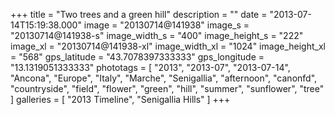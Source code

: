 +++
title = "Two trees and a green hill"
description = ""
date = "2013-07-14T15:19:38.000"
image = "20130714@141938"
image_s = "20130714@141938-s"
image_width_s = "400"
image_height_s = "222"
image_xl = "20130714@141938-xl"
image_width_xl = "1024"
image_height_xl = "568"
gps_latitude = "43.7078397333333"
gps_longitude = "13.1319051333333"
phototags = [ "2013", "2013-07", "2013-07-14", "Ancona", "Europe", "Italy", "Marche", "Senigallia", "afternoon", "canonfd", "countryside", "field", "flower", "green", "hill", "summer", "sunflower", "tree" ]
galleries = [ "2013 Timeline", "Senigallia Hills" ]
+++
